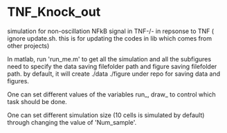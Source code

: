 # TNF_Knock_out
 simulation for non-oscillation NFkB signal in TNF-/- in repsonse to TNF
( ignore update.sh. this is for updating the codes in lib which comes from other projects)

In matlab, run 'run_me.m' to get all the simulation and all the subfigures need to specify the data saving filefolder path and figure saving filefolder path. by default, it will create ./data ./figure under repo for saving data and figures.

One can set different values of the variables run_, draw_ to control which task should be done.

One can set different simulation size (10 cells is simulated by default) through changing the value of 'Num_sample'.

